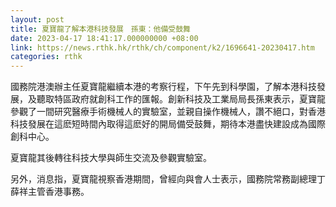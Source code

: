 ```yaml
---
layout: post
title: 夏寶龍了解本港科技發展　孫東：他備受鼓舞
date: 2023-04-17 18:41:17.000000000 +08:00
link: https://news.rthk.hk/rthk/ch/component/k2/1696641-20230417.htm
categories: rthk
---
```


國務院港澳辦主任夏寶龍繼續本港的考察行程，下午先到科學園，了解本港科技發展，及聽取特區政府就創科工作的匯報。創新科技及工業局局長孫東表示，夏寶龍參觀了一間研究醫療手術機械人的實驗室，並親自操作機械人，讚不絕口，對香港科技發展在這麽短時間內取得這麽好的開局備受鼓舞，期待本港盡快建設成為國際創科中心。

夏寶龍其後轉往科技大學與師生交流及參觀實驗室。

另外，消息指，夏寶龍視察香港期間，曾經向與會人士表示，國務院常務副總理丁薛祥主管香港事務。
